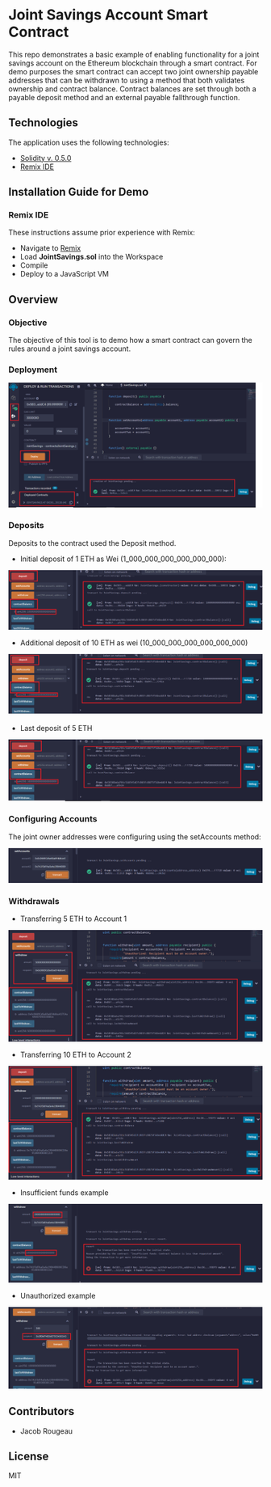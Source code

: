 # Joint Savings Account Smart Contract

This repo demonstrates a basic example of enabling functionality for a joint savings account on the Ethereum blockchain through a smart contract.  For demo purposes the smart contract can accept two joint ownership payable addresses that can be withdrawn to  using a method that both validates ownership and contract balance.  Contract balances are set through both a payable deposit method and an external payable fallthrough function.

## Technologies

The application uses the following technologies:

- [Solidity v. 0.5.0](https://docs.soliditylang.org/en/v0.5.0/)
- [Remix IDE](https://remix.ethereum.org/)

## Installation Guide for Demo

### Remix IDE

These instructions assume prior experience with Remix:

- Navigate to [Remix](https://remix.ethereum.org/)
- Load **JointSavings.sol** into the Workspace
- Compile
- Deploy to a JavaScript VM

## Overview

### Objective

The objective of this tool is to demo how a smart contract can govern the rules around a joint savings account.

### Deployment

![Screenshot of deploy](images/001_deploy.png)

### Deposits

Deposits to the contract used the Deposit method.

- Initial deposit of 1 ETH as Wei (1_000_000_000_000_000_000):

![Screenshot of deposit of 1 ETH](images/002_deposit_1eth_as_wei.png)

- Additional deposit of 10 ETH as wei (10_000_000_000_000_000_000)

![Screenshot of deposit of 10 additional ETH](images/003_deposit_10eth_as_wei.png)

- Last deposit of 5 ETH

![Screenshot of deposit of 5 additional ETH](images/004_deposit_5eth_as_eth.png)

### Configuring Accounts

The joint owner addresses were configuring using the setAccounts method:

![Screenshot of ownership accounts](images/005_setAccounts.png)

### Withdrawals

- Transferring 5 ETH to Account 1

![Screenshot of transferring 5 ETH to Account 1](images/006_transfer_5eth_to_accountOne.png)

- Transferring 10 ETH to Account 2

![Screenshot of transferring 10 ETH to Account 2](images/007_transfer_10eth_to_accountTwo.png)

- Insufficient funds example

![Screenshot of insufficient funds](images/008_insufficient_funds.png)

- Unauthorized example

![Screenshot of insufficient funds](images/009_unauthorized_user.png)

## Contributors

- Jacob Rougeau

## License

MIT
